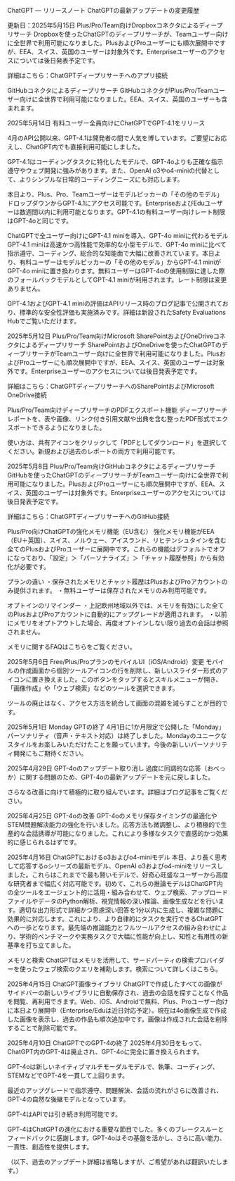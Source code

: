 ChatGPT — リリースノート
ChatGPTの最新アップデートの変更履歴

更新日：2025年5月15日
Plus/Pro/Team向けDropboxコネクタによるディープリサーチ
Dropboxを使ったChatGPTのディープリサーチが、Teamユーザー向けに全世界で利用可能になりました。PlusおよびProユーザーにも順次展開中ですが、EEA、スイス、英国のユーザーは対象外です。Enterpriseユーザーのアクセスについては後日発表予定です。

詳細はこちら：ChatGPTディープリサーチへのアプリ接続

GitHubコネクタによるディープリサーチ
GitHubコネクタがPlus/Pro/Teamユーザー向けに全世界で利用可能になりました。EEA、スイス、英国のユーザーも含まれます。

2025年5月14日
有料ユーザー全員向けにChatGPTでGPT-4.1をリリース

4月のAPI公開以来、GPT-4.1は開発者の間で人気を博しています。ご要望にお応えし、ChatGPT内でも直接利用可能にしました。

GPT-4.1はコーディングタスクに特化したモデルで、GPT-4oよりも正確な指示遵守やウェブ開発に強みがあります。また、OpenAI o3やo4-miniの代替として、よりシンプルな日常的コーディングニーズにも対応します。




本日より、Plus、Pro、Teamユーザーはモデルピッカーの「その他のモデル」ドロップダウンからGPT-4.1にアクセス可能です。EnterpriseおよびEduユーザーは数週間以内に利用可能となります。GPT-4.1の有料ユーザー向けレート制限はGPT-4oと同じです。



ChatGPTで全ユーザー向けにGPT-4.1 miniを導入、GPT-4o miniに代わるモデル
GPT-4.1 miniは高速かつ高性能で効率的な小型モデルで、GPT-4o miniに比べて指示遵守、コーディング、総合的な知能面で大幅に改善されています。本日より、有料ユーザーはモデルピッカーの「その他のモデル」からGPT-4.1 miniがGPT-4o miniに置き換わります。無料ユーザーはGPT-4oの使用制限に達した際のフォールバックモデルとしてGPT-4.1 miniが利用されます。レート制限は変更ありません。

GPT-4.1およびGPT-4.1 miniの評価はAPIリリース時のブログ記事で公開されており、標準的な安全性評価も実施済みです。詳細は新設されたSafety Evaluations Hubでご覧いただけます。

2025年5月12日
Plus/Pro/Team向けMicrosoft SharePointおよびOneDriveコネクタによるディープリサーチ
SharePointおよびOneDriveを使ったChatGPTのディープリサーチがTeamユーザー向けに全世界で利用可能になりました。PlusおよびProユーザーにも順次展開中ですが、EEA、スイス、英国のユーザーは対象外です。Enterpriseユーザーのアクセスについては後日発表予定です。

詳細はこちら：ChatGPTディープリサーチへのSharePointおよびMicrosoft OneDrive接続

Plus/Pro/Team向けディープリサーチのPDFエクスポート機能
ディープリサーチレポートを、表や画像、リンク付き引用文献や出典を含む整ったPDF形式でエクスポートできるようになりました。

使い方は、共有アイコンをクリックして「PDFとしてダウンロード」を選択してください。新規および過去のレポートの両方で利用可能です。

2025年5月8日
Plus/Pro/Team向けGitHubコネクタによるディープリサーチ
GitHubを使ったChatGPTのディープリサーチがTeamユーザー向けに全世界で利用可能になりました。PlusおよびProユーザーにも順次展開中ですが、EEA、スイス、英国のユーザーは対象外です。Enterpriseユーザーのアクセスについては後日発表予定です。

詳細はこちら：ChatGPTディープリサーチへのGitHub接続

Plus/Pro向けChatGPTの強化メモリ機能（EU含む）
強化メモリ機能がEEA（EU＋英国）、スイス、ノルウェー、アイスランド、リヒテンシュタインを含む全てのPlusおよびProユーザーに展開中です。これらの機能はデフォルトでオフになっており、「設定」＞「パーソナライズ」＞「チャット履歴参照」から有効化が必要です。

プランの違い
・保存されたメモリとチャット履歴はPlusおよびProアカウントのみ提供されます。
・無料ユーザーは保存されたメモリのみ利用可能です。

オプトインのリマインダー
・上記欧州地域以外では、メモリを有効にした全てのPlusおよびProアカウントに自動的にアップグレードが適用されます。
・以前にメモリをオプトアウトした場合、再度オプトインしない限り過去の会話は参照されません。

メモリに関するFAQはこちらをご覧ください。

2025年5月6日
Free/Plus/ProプランのモバイルUI（iOS/Android）変更
モバイルの作成画面から個別ツールアイコンの行を削除し、新しいスライダー形式のアイコンに置き換えました。このボタンをタップするとスキルメニューが開き、「画像作成」や「ウェブ検索」などのツールを選択できます。

ツールの廃止はなく、アクセス方法を統合して画面の混雑を減らすことが目的です。

2025年5月1日
Monday GPTの終了
4月1日に1か月限定で公開した「Monday」パーソナリティ（音声・テキスト対応）は終了しました。Mondayのユニークなスタイルをお楽しみいただけたことを願っています。今後の新しいパーソナリティ開発にもご期待ください。

2025年4月29日
GPT-4oのアップデート取り消し
過度に同調的な応答（おべっか）に関する問題のため、GPT-4oの最新アップデートを元に戻しました。

さらなる改善に向けて積極的に取り組んでいます。詳細はブログ記事をご覧ください。

2025年4月25日
GPT-4oの改善
GPT-4oのメモリ保存タイミングの最適化やSTEM問題解決能力の強化を行いました。応答方法も微調整し、より積極的で生産的な会話誘導が可能になりました。これにより多様なタスクで直感的かつ効果的に感じられるはずです。

2025年4月16日
ChatGPTにおけるo3およびo4-miniモデル
本日、より長く思考して応答するoシリーズの最新モデル、OpenAI o3およびo4-miniをリリースしました。これらはこれまでで最も賢いモデルで、好奇心旺盛なユーザーから高度な研究者まで幅広く対応可能です。初めて、これらの推論モデルはChatGPT内の全ツールをエージェント的に活用・組み合わせて、ウェブ検索、アップロードファイルやデータのPython解析、視覚情報の深い推論、画像生成などを行います。適切な出力形式で詳細かつ思慮深い回答を1分以内に生成し、複雑な問題に効果的に対応します。これにより、より自律的にタスクを実行できるChatGPTへの一歩となります。最先端の推論能力とフルツールアクセスの組み合わせにより、学術的ベンチマークや実務タスクで大幅に性能が向上し、知性と有用性の新基準を打ち立てました。

メモリと検索
ChatGPTはメモリを活用して、サードパーティの検索プロバイダーを使ったウェブ検索のクエリを補助します。検索について詳しくはこちら。

2025年4月15日
ChatGPT画像ライブラリ
ChatGPTで作成したすべての画像がサイドバーの新しいライブラリに自動保存され、過去の会話を探すことなく作品を閲覧、再利用できます。Web、iOS、Androidで無料、Plus、Proユーザー向けに本日より展開中（Enterprise/Eduは近日対応予定）。現在は4o画像生成で作成した画像を表示し、過去の作品も順次追加中です。画像は作成された会話を削除することで削除可能です。

2025年4月10日
ChatGPTでのGPT-4の終了
2025年4月30日をもって、ChatGPT内のGPT-4は廃止され、GPT-4oに完全に置き換えられます。

GPT-4oは新しいネイティブマルチモーダルモデルで、執筆、コーディング、STEMなどでGPT-4を一貫して上回ります。

最近のアップグレードで指示遵守、問題解決、会話の流れがさらに改善され、GPT-4の自然な後継モデルとなっています。

GPT-4はAPIでは引き続き利用可能です。

GPT-4はChatGPTの進化における重要な節目でした。多くのブレークスルーとフィードバックに感謝します。GPT-4oはその基盤を活かし、さらに高い能力、一貫性、創造性を提供します。

（以下、過去のアップデート詳細は省略しますが、ご希望があれば翻訳いたします。）